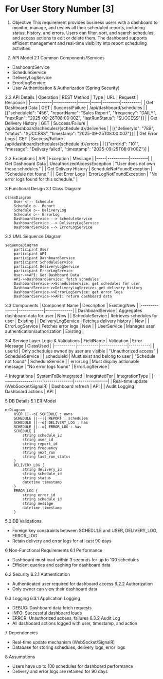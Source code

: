 # For User Story Number [3]

1. Objective
This requirement provides business users with a dashboard to monitor, manage, and review all their scheduled reports, including status, history, and errors. Users can filter, sort, and search schedules, and access actions to edit or delete them. The dashboard supports efficient management and real-time visibility into report scheduling activities.

2. API Model
2.1 Common Components/Services
- DashboardService
- ScheduleService
- DeliveryLogService
- ErrorLogService
- User Authentication & Authorization (Spring Security)

2.2 API Details
| Operation | REST Method | Type | URL | Request | Response |
|-----------|------------|------|-----|---------|----------|
| Get Dashboard Data | GET | Success/Failure | /api/dashboard/schedules |  | [{"scheduleId": "456", "reportName": "Sales Report", "frequency": "DAILY", "nextRun": "2025-09-26T08:00:00Z", "lastRunStatus": "SUCCESS"}] |
| Get Delivery History | GET | Success/Failure | /api/dashboard/schedules/{scheduleId}/deliveries |  | [{"deliveryId": "789", "status": "SUCCESS", "timestamp": "2025-09-25T08:00:00Z"}] |
| Get Error Logs | GET | Success/Failure | /api/dashboard/schedules/{scheduleId}/errors |  | [{"errorId": "101", "message": "Delivery failed", "timestamp": "2025-09-25T08:01:00Z"}] |

2.3 Exceptions
| API | Exception | Message |
|-----|-----------|---------|
| Get Dashboard Data | UnauthorizedAccessException | "User does not own these schedules." |
| Get Delivery History | ScheduleNotFoundException | "Schedule not found." |
| Get Error Logs | ErrorLogNotFoundException | "No error logs found for this schedule." |

3 Functional Design
3.1 Class Diagram
```mermaid
classDiagram
    User <|-- Schedule
    Schedule o-- Report
    Schedule o-- DeliveryLog
    Schedule o-- ErrorLog
    DashboardService --> ScheduleService
    DashboardService --> DeliveryLogService
    DashboardService --> ErrorLogService
```

3.2 UML Sequence Diagram
```mermaid
sequenceDiagram
    participant User
    participant API
    participant DashboardService
    participant ScheduleService
    participant DeliveryLogService
    participant ErrorLogService
    User->>API: Get Dashboard Data
    API->>DashboardService: fetch schedules
    DashboardService->>ScheduleService: get schedules for user
    DashboardService->>DeliveryLogService: get delivery history
    DashboardService->>ErrorLogService: get error logs
    DashboardService->>API: return dashboard data
```

3.3 Components
| Component Name | Description | Existing/New |
|---------------|-------------|--------------|
| DashboardService | Aggregates dashboard data for user | New |
| ScheduleService | Retrieves schedules for user | Existing |
| DeliveryLogService | Fetches delivery history | New |
| ErrorLogService | Fetches error logs | New |
| UserService | Manages user authentication/authorization | Existing |

3.4 Service Layer Logic & Validations
| FieldName | Validation | Error Message | ClassUsed |
|-----------|-----------|--------------|-----------|
| userId | Only schedules owned by user are visible | "Unauthorized access" | ScheduleService |
| scheduleId | Must exist and belong to user | "Schedule not found" | ScheduleService |
| errorLog | Must display actionable message | "No error logs found" | ErrorLogService |

4 Integrations
| SystemToBeIntegrated | IntegratedFor | IntegrationType |
|---------------------|---------------|-----------------|
| Real-time update (WebSocket/SignalR) | Dashboard refresh | API |
| Audit Logging | Dashboard actions | API |

5 DB Details
5.1 ER Model
```mermaid
erDiagram
    USER ||--o{ SCHEDULE : owns
    SCHEDULE ||--|{ REPORT : schedules
    SCHEDULE ||--o{ DELIVERY_LOG : has
    SCHEDULE ||--o{ ERROR_LOG : has
    SCHEDULE {
        string schedule_id
        string user_id
        string report_id
        string frequency
        string next_run
        string last_run_status
    }
    DELIVERY_LOG {
        string delivery_id
        string schedule_id
        string status
        datetime timestamp
    }
    ERROR_LOG {
        string error_id
        string schedule_id
        string message
        datetime timestamp
    }
```

5.2 DB Validations
- Foreign key constraints between SCHEDULE and USER, DELIVERY_LOG, ERROR_LOG
- Retain delivery and error logs for at least 90 days

6 Non-Functional Requirements
6.1 Performance
- Dashboard must load within 3 seconds for up to 100 schedules
- Efficient queries and caching for dashboard data

6.2 Security
6.2.1 Authentication
- Authenticated user required for dashboard access
6.2.2 Authorization
- Only owner can view their dashboard data

6.3 Logging
6.3.1 Application Logging
- DEBUG: Dashboard data fetch requests
- INFO: Successful dashboard loads
- ERROR: Unauthorized access, failures
6.3.2 Audit Log
- All dashboard actions logged with user, timestamp, and action

7 Dependencies
- Real-time update mechanism (WebSocket/SignalR)
- Database for storing schedules, delivery logs, error logs

8 Assumptions
- Users have up to 100 schedules for dashboard performance
- Delivery and error logs are retained for 90 days
